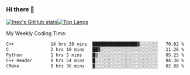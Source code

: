 ### Hi there 👋
[![lnex's GitHub stats](https://github-readme-stats.vercel.app/api?username=lnexenl&count_private=true&show_icons=true)](https://github.com/anuraghazra/github-readme-stats)[![Top Langs](https://github-readme-stats.vercel.app/api/top-langs/?username=lnexenl&layout=compact&langs_count=8&exclude_repo=32-bit-MIPS-CPU)](https://github.com/anuraghazra/github-readme-stats)

My Weekly Coding Time:
<!--START_SECTION:waka-->

```txt
C++              14 hrs 30 mins  █████████████████▓░░░░░░░   70.62 %
C                2 hrs 19 mins   ██▓░░░░░░░░░░░░░░░░░░░░░░   11.26 %
Python           1 hrs 5 mins    █▒░░░░░░░░░░░░░░░░░░░░░░░   05.25 %
C++ Header       0 hrs 54 mins   █░░░░░░░░░░░░░░░░░░░░░░░░   04.38 %
CMake            0 hrs 36 mins   ▓░░░░░░░░░░░░░░░░░░░░░░░░   02.88 %
```

<!--END_SECTION:waka-->
